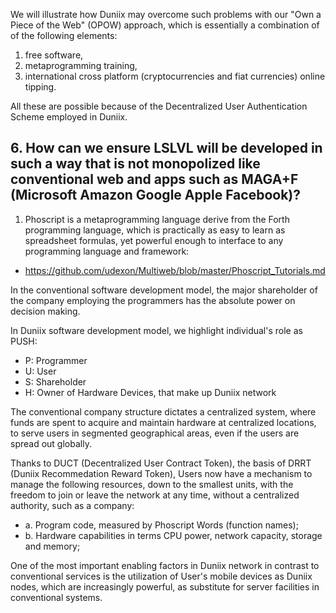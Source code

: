 We will illustrate how Duniix may overcome such problems
with our "Own a Piece of the Web" (OPOW) approach,
which is essentially a combination of of the following elements:

1. free software, 
2. metaprogramming training,
3. international cross platform (cryptocurrencies and fiat currencies) online tipping.

All these are possible because of the Decentralized User Authentication Scheme employed in Duniix.

## 6. How can we ensure LSLVL will be developed in such a way that is not monopolized like conventional web and apps such as MAGA+F (Microsoft Amazon Google Apple Facebook)?

1. Phoscript is a metaprogramming language derive from the Forth programming language, which is practically as easy to learn as spreadsheet formulas, yet powerful enough to interface to any programming language and framework:

- https://github.com/udexon/Multiweb/blob/master/Phoscript_Tutorials.md


In the conventional software development model, 
the major shareholder of the company employing the
programmers has the absolute power on decision making.

In Duniix software development model, we highlight individual's role as
PUSH:

- P: Programmer 
- U: User
- S: Shareholder
- H: Owner of Hardware Devices, that make up Duniix network

The conventional company structure dictates a centralized system, where funds are spent to acquire and maintain hardware at centralized locations, to serve users in segmented geographical areas, even if the users are spread out globally.

Thanks to DUCT (Decentralized User Contract Token), the basis of DRRT (Duniix Recommedation Reward Token), Users now have a mechanism to manage the following resources, down to the smallest units, 
with the freedom to join or leave the network at any time, 
without a centralized authority, such as a company:

- a. Program code, measured by Phoscript Words (function names);
- b. Hardware capabilities in terms CPU power, network capacity, storage and memory;

One of the most important enabling factors
in Duniix network in contrast to conventional
services is the utilization of User's mobile devices
as Duniix nodes, which are increasingly powerful,
as substitute for server facilities in conventional systems.

